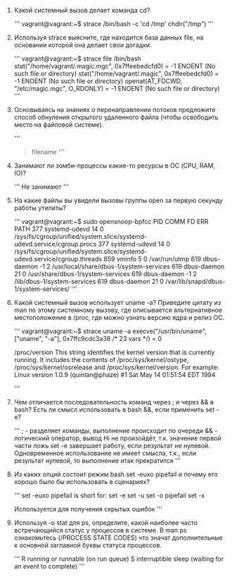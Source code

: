 1. Какой системный вызов делает команда cd?

	'''
	vagrant@vagrant:~$ strace /bin/bash -c 'cd /tmp'
	chdir("/tmp")
	'''

2. Используя strace выясните, где находится база данных file, на основании которой она делает свои догадки.

	'''
	vagrant@vagrant:~$ strace file /bin/bash
	stat("/home/vagrant/.magic.mgc", 0x7ffeebedcfd0) = -1 ENOENT (No such file or directory)
	stat("/home/vagrant/.magic", 0x7ffeebedcfd0) = -1 ENOENT (No such file or directory)
	openat(AT_FDCWD, "/etc/magic.mgc", O_RDONLY) = -1 ENOENT (No such file or directory)
	'''

3. Основываясь на знаниях о перенаправлении потоков предложите способ обнуления открытого удаленного файла (чтобы освободить место на файловой системе).

	'''
	> filename
	'''

4. Занимают ли зомби-процессы какие-то ресурсы в ОС (CPU, RAM, IO)?

	'''
	Не занимают
	'''

5. На какие файлы вы увидели вызовы группы open за первую секунду работы утилиты?

	'''
	vagrant@vagrant:~$ sudo opensnoop-bpfcc
	PID    COMM               FD ERR PATH
	377    systemd-udevd      14   0 /sys/fs/cgroup/unified/system.slice/systemd-udevd.service/cgroup.procs
	377    systemd-udevd      14   0 /sys/fs/cgroup/unified/system.slice/systemd-udevd.service/cgroup.threads
	859    vminfo              5   0 /var/run/utmp
	619    dbus-daemon        -1   2 /usr/local/share/dbus-1/system-services
	619    dbus-daemon        21   0 /usr/share/dbus-1/system-services
	619    dbus-daemon        -1   2 /lib/dbus-1/system-services
	619    dbus-daemon        21   0 /var/lib/snapd/dbus-1/system-services/
	'''

6. Какой системный вызов использует uname -a? Приведите цитату из man по этому системному вызову, где описывается альтернативное местоположение в /proc, где можно узнать версию ядра и релиз ОС.

	'''
	vagrant@vagrant:~$ strace uname -a
	execve("/usr/bin/uname", ["uname", "-a"], 0x7ffc9cdc3a38 /* 23 vars */) = 0
	
	/proc/version
        This  string  identifies  the  kernel version that is currently running.  It includes the contents of /proc/sys/kernel/ostype, /proc/sys/kernel/osrelease and
        /proc/sys/kernel/version.  For example:
        Linux version 1.0.9 (quinlan@phaze) #1 Sat May 14 01:51:54 EDT 1994

	'''

7. Чем отличается последовательность команд через ; и через && в bash? Есть ли смысл использовать в bash &&, если применить set -e?

	'''
	; - разделяет команды, выполнение происходит по очереди
	&& - логический оператор, вывод Hi не произойдёт, т.к. значение первой части ложь
	set -e завершает работу, если результат не нулевой. Одновременное использование не имеет смысла, т.к., если результат нулевой, то выполнение итак прекратится
	'''

8. Из каких опций состоит режим bash set -euxo pipefail и почему его хорошо было бы использовать в сценариях?

	'''
	set -euxo pipefail is short for:
		set -e
		set -u
		set -o pipefail
		set -x

	Используется для получения скрытых ошибок
	'''

9. Используя -o stat для ps, определите, какой наиболее часто встречающийся статус у процессов в системе. В man ps ознакомьтесь (/PROCESS STATE CODES) что значат дополнительные к основной заглавной буквы статуса процессов.

	'''
	R    running or runnable (on run queue)
        S    interruptible sleep (waiting for an event to complete)
	'''
